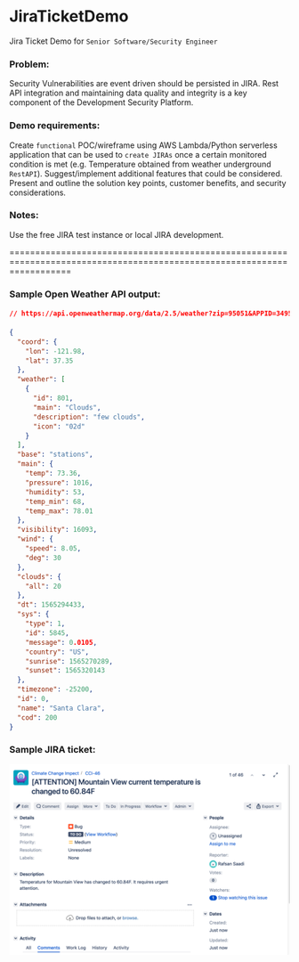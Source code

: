 # JiraTicketDemo
Jira Ticket Demo for `Senior Software/Security Engineer`

### Problem:
Security Vulnerabilities are event driven should be persisted in JIRA. Rest API integration and maintaining data quality 
and integrity is a key component of the Development Security Platform. 

### Demo requirements:
Create `functional` POC/wireframe using AWS Lambda/Python serverless application that can be used to `create JIRAs` once 
a certain monitored condition is met (e.g. Temperature obtained from weather underground `RestAPI`).
Suggest/implement additional features that could be considered.
Present and outline the solution key points, customer benefits, and security considerations.

### Notes: 
Use the free JIRA test instance or local JIRA development.

========================================================================================================================
### Sample Open Weather API output:
```json
// https://api.openweathermap.org/data/2.5/weather?zip=95051&APPID=349573272b4f8cf9a6c3ce64750b5d83&units=imperial

{
  "coord": {
    "lon": -121.98,
    "lat": 37.35
  },
  "weather": [
    {
      "id": 801,
      "main": "Clouds",
      "description": "few clouds",
      "icon": "02d"
    }
  ],
  "base": "stations",
  "main": {
    "temp": 73.36,
    "pressure": 1016,
    "humidity": 53,
    "temp_min": 68,
    "temp_max": 78.01
  },
  "visibility": 16093,
  "wind": {
    "speed": 8.05,
    "deg": 30
  },
  "clouds": {
    "all": 20
  },
  "dt": 1565294433,
  "sys": {
    "type": 1,
    "id": 5845,
    "message": 0.0105,
    "country": "US",
    "sunrise": 1565270289,
    "sunset": 1565320143
  },
  "timezone": -25200,
  "id": 0,
  "name": "Santa Clara",
  "cod": 200
}
```

### Sample JIRA ticket:
![Alt text](https://github.com/rasaadi/JiraTicketDemo/blob/master/misc/SampleJiraTicket.png?raw=true "SampleJiraTicket")

